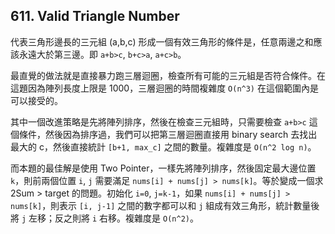 ## 611. Valid Triangle Number

代表三角形邊長的三元組 (a,b,c) 形成一個有效三角形的條件是，任意兩邊之和應該永遠大於第三邊。即 `a+b>c`, `b+c>a`, `a+c>b`。

最直覺的做法就是直接暴力跑三層迴圈，檢查所有可能的三元組是否符合條件。在這題因為陣列長度上限是 1000，三層迴圈的時間複雜度 `O(n^3)` 在這個範圍內是可以接受的。

其中一個改進策略是先將陣列排序，然後在檢查三元組時，只需要檢查 `a+b>c` 這個條件，然後因為排序過，我們可以把第三層迴圈直接用 binary search 去找出最大的 c，然後直接統計 `[b+1, max_c]` 之間的數量。複雜度是 `O(n^2 log n)`。

而本題的最佳解是使用 Two Pointer，一樣先將陣列排序，然後固定最大邊位置 `k`，則前兩個位置 `i`, `j` 需要滿足 `nums[i] + nums[j] > nums[k]`。等於變成一個求 2Sum > target 的問題。初始化 `i=0`, `j=k-1`，如果 `nums[i] + nums[j] > nums[k]`，則表示 `[i, j-1]` 之間的數字都可以和 `j` 組成有效三角形，統計數量後將 `j` 左移；反之則將 `i` 右移。複雜度是 `O(n^2)`。
